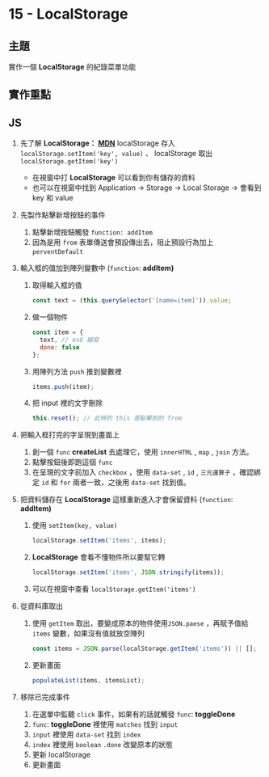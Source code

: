 # 15 - LocalStorage

## 主題
實作一個 **LocalStorage** 的紀錄菜單功能

## 實作重點

## JS

1. 先了解 **LocalStorage： [MDN](https://developer.mozilla.org/zh-TW/docs/Web/API/Window/localStorage)**
localStorage 存入 `localStorage.setItem('key', value)` 、
localStorage 取出 `localStorage.getItem('key')`
    - 在視窗中打 **LocalStorage** 可以看到你有儲存的資料
    - 也可以在視窗中找到 Application → Storage → Local Storage → 會看到 key 和 value
2. 先製作點擊新增按鈕的事件 
    1. 點擊新增按鈕觸發 `function: addItem`
    2. 因為是用 `from` 表單傳送會預設傳出去，阻止預設行為加上 `perventDefault`
3. 輸入框的值加到陣列變數中 (`function`: **addItem)**
    1. 取得輸入框的值
        
        ```jsx
        const text = (this.querySelector('[name=item]')).value;
        ```
        
    2. 做一個物件
        
        ```jsx
        const item = {
          text, // es6 縮寫
          done: false
        };
        ```
        
    3. 用陣列方法 `push` 推到變數裡
        
        ```jsx
        items.push(item);
        ```
        
    4. 把 input 裡的文字刪除 
        
        ```jsx
        this.reset(); // 此時的 this 是點擊到的 from
        ```
        
4. 把輸入框打完的字呈現到畫面上
    1. 創一個 `func` **createList** 去處理它，使用 `innerHTML` , `map` , `join` 方法。
    2. 點擊按鈕後即跑這個 `func` 
    3. 在呈現的文字前加入 `checkbox` ，使用 `data-set` , `id` , `三元運算子` ，確認綁定 `id` 和 `for` 兩者一致，之後用 `data-set` 找到值。
5. 把資料儲存在 **LocalStorage** 這樣重新進入才會保留資料 (`function`: **addItem)**
    1. 使用 `setItem(key, value)` 
        
        ```jsx
        localStorage.setItem('items', items);
        ```
        
    2. **LocalStorage** 會看不懂物件所以要幫它轉
        
        ```jsx
        localStorage.setItem('items', JSON.stringify(items));
        ```
        
    3. 可以在視窗中查看 `localStorage.getItem('items')`
6. 從資料庫取出
    1. 使用 `getItem` 取出，要變成原本的物件使用`JSON.paese` ，再賦予值給`items` 變數，如果沒有值就放空陣列 
        
        ```jsx
        const items = JSON.parse(localStorage.getItem('items')) || [];
        ```
        
    2. 更新畫面
        
        ```jsx
        populateList(items, itemsList);
        ```
        
7. 移除已完成事件
    1. 在選單中監聽 `click` 事件，如果有的話就觸發 `func`: **toggleDone**
    2. `func`: **toggleDone** 裡使用 `matches` 找到 `input` 
    3. `input`  裡使用 `data-set` 找到 `index`
    4. `index` 裡使用 `boolean` `.done` 改變原本的狀態
    5. 更新 localStorage
    6. 更新畫面